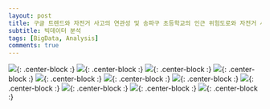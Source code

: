 ```yaml
---
layout: post
title: 구글 트렌드와 자전거 사고의 연관성 및 송파구 초등학교의 인근 위험도로와 자전거 사고의 연관성
subtitle: 빅데이터 분석
tags: [BigData, Analysis]
comments: true
---
```


![](/img/posts/post-4/001.jpg){: .center-block :}
![](/img/posts/post-4/002.jpg){: .center-block :}
![](/img/posts/post-4/003.jpg){: .center-block :}
![](/img/posts/post-4/004.jpg){: .center-block :}
![](/img/posts/post-4/005.jpg){: .center-block :}
![](/img/posts/post-4/006.jpg){: .center-block :}
![](/img/posts/post-4/007.jpg){: .center-block :}
![](/img/posts/post-4/008.jpg){: .center-block :}
![](/img/posts/post-4/009.jpg){: .center-block :}
![](/img/posts/post-4/010.jpg){: .center-block :}
![](/img/posts/post-4/011.jpg){: .center-block :}
